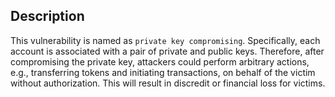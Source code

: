 ## Description

This vulnerability is named as `private key compromising`. Specifically, each account is associated with a pair of private and public keys. Therefore, after compromising the private key, attackers could perform arbitrary actions, e.g., transferring tokens and initiating transactions, on behalf of the victim without authorization. This will result in discredit or financial loss for victims.
